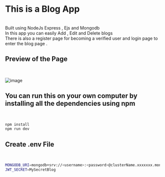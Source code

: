 # This is a Blog App
<br>
Built using NodeJs Express , Ejs and Mongodb <br>
In this app you can easily Add , Edit and Delete blogs<br>
There is also a register page for becoming a verified user and login page to enter the blog page .<br>

## Preview of the Page
<br>

![image](https://github.com/user-attachments/assets/9e17c10c-9b60-42ea-b7b7-f476612d559d)


## You can run this on your own computer by installing all the dependencies using npm
<br>

```bash
npm install
npm run dev
```

## Create .env File
<br>

```bash
MONGODB_URI=mongodb+srv://<username>:<password>@clusterName.xxxxxxx.mongodb.net/blog
JWT_SECRET=MySecretBlog
